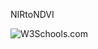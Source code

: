 NIRtoNDVI


<img src="https://developers.google.com/earth-engine/tutorials/community/modis-ndvi-time-series-animation/modis-ndvi-time-series-animation.gif" alt="W3Schools.com">
